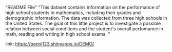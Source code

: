 "README File"
"This dataset contains information on the performance of high school students in
  mathematics, including their grades and demographic information.
  The data was collected from three high schools in the United States.
  The goal of this little project is to investigate a possible relation between
  social conditions and the student's overall perfomance in math, reading and writing in high school exams. "

link: https://benni123.shinyapps.io/DEMO/